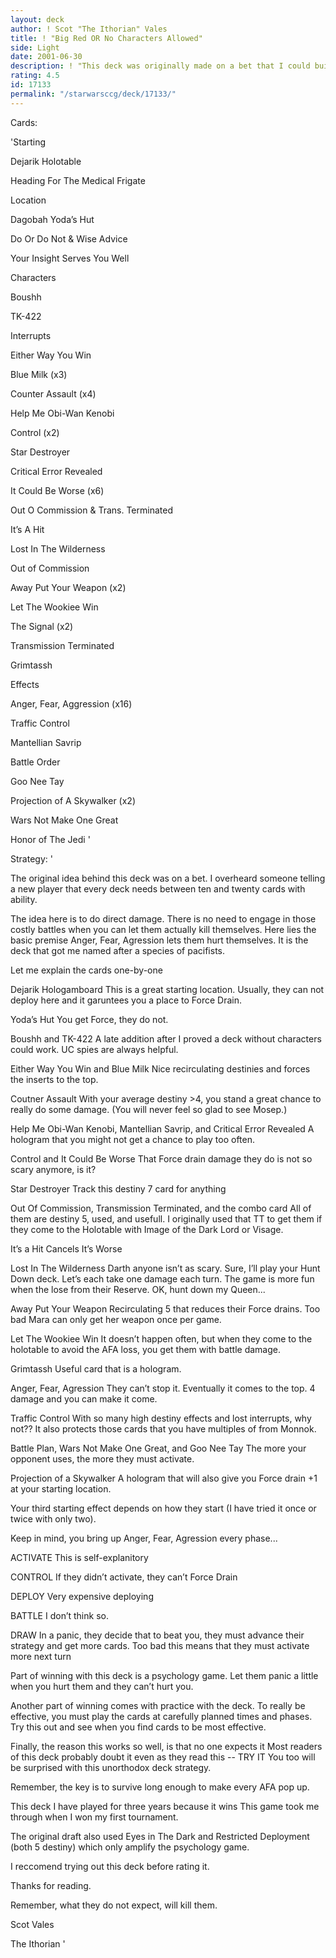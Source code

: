 ```yaml
---
layout: deck
author: ! Scot "The Ithorian" Vales
title: ! "Big Red OR No Characters Allowed"
side: Light
date: 2001-06-30
description: ! "This deck was originally made on a bet that I could build a deck without characters.  This always catches them by surprise."
rating: 4.5
id: 17133
permalink: "/starwarsccg/deck/17133/"
---
```

Cards: 

'Starting

Dejarik Holotable

Heading For The Medical Frigate


Location

Dagobah Yoda’s Hut

Do Or Do Not & Wise Advice

Your Insight Serves You Well


Characters

Boushh

TK-422


Interrupts

Either Way You Win

Blue Milk (x3)

Counter Assault (x4)

Help Me Obi-Wan Kenobi

Control (x2)

Star Destroyer

Critical Error Revealed

It Could Be Worse (x6)

Out O Commission & Trans. Terminated

It’s A Hit

Lost In The Wilderness

Out of Commission

Away Put Your Weapon (x2)

Let The Wookiee Win

The Signal (x2)

Transmission Terminated

Grimtassh


Effects

Anger, Fear, Aggression (x16)

Traffic Control

Mantellian Savrip

Battle Order

Goo Nee Tay

Projection of A Skywalker (x2)

Wars Not Make One Great

Honor of The Jedi '

Strategy: '

The original idea behind this deck was on a bet.  I overheard someone telling a new player that every deck needs between ten and twenty cards with ability.  


The idea here is to do direct damage.  There is no need to engage in those costly battles when you can let them actually kill themselves.  Here lies the basic premise Anger, Fear, Agression lets them hurt themselves.  It is the deck that got me named after a species of pacifists.


Let me explain the cards one-by-one


Dejarik Hologamboard This is a great starting location.  Usually, they can not deploy here and it garuntees you a place to Force Drain.


Yoda’s Hut You get Force, they do not.


Boushh and TK-422 A late addition after I proved a deck without characters could work.  UC spies are always helpful.


Either Way You Win and Blue Milk Nice recirculating destinies and forces the inserts to the top.


Coutner Assault With your average destiny >4, you stand a great chance to really do some damage.  (You will never feel so glad to see Mosep.)


Help Me Obi-Wan Kenobi, Mantellian Savrip, and Critical Error Revealed A hologram that you might not get a chance to play too often.


Control and It Could Be Worse That Force drain damage they do is not so scary anymore, is it?


Star Destroyer Track this destiny 7 card for anything


Out Of Commission, Transmission Terminated, and the combo card All of them are destiny 5, used, and usefull.  I originally used that TT to get them if they come to the Holotable with Image of the Dark Lord or Visage.


It’s a Hit Cancels It’s Worse


Lost In The Wilderness Darth anyone isn’t as scary.  Sure, I’ll play your Hunt Down deck.  Let’s each take one damage each turn.  The game is more fun when the lose from their Reserve.  OK, hunt down my Queen...


Away Put Your Weapon Recirculating 5 that reduces their Force drains.  Too bad Mara can only get her weapon once per game.


Let The Wookiee Win It doesn’t happen often, but when they come to the holotable to avoid the AFA loss, you get them with battle damage.


Grimtassh Useful card that is a hologram.


Anger, Fear, Agression They can’t stop it.  Eventually it comes to the top.  4 damage and you can make it come.


Traffic Control With so many high destiny effects and lost interrupts, why not??  It also protects those cards that you have multiples of from Monnok.


Battle Plan, Wars Not Make One Great, and Goo Nee Tay The more your opponent uses, the more they must activate.


Projection of a Skywalker A hologram that will also give you Force drain +1 at your starting location.



Your third starting effect depends on how they start (I have tried it once or twice with only two).


Keep in mind, you bring up Anger, Fear, Agression every phase...

ACTIVATE This is self-explanitory

CONTROL If they didn’t activate, they can’t Force Drain

DEPLOY Very expensive deploying

BATTLE I don’t think so.

DRAW In a panic, they decide that to beat you, they must advance their strategy and get more cards.  Too bad this means that they must activate more next turn


Part of winning with this deck is a psychology game.  Let them panic a little when you hurt them and they can’t hurt you.

Another part of winning comes with practice with the deck.  To really be effective, you must play the cards at carefully planned times and phases.  Try this out and see when you find cards to be most effective.

Finally, the reason this works so well, is that no one expects it  Most readers of this deck probably doubt it even as they read this -- TRY IT You too will be surprised with this unorthodox deck strategy.


Remember, the key is to survive long enough to make every AFA pop up. 



This deck I have played for three years because it wins  This game took me through when I won my first tournament.


The original draft also used Eyes in The Dark and Restricted Deployment (both 5 destiny) which only amplify the psychology game.


I reccomend trying out this deck before rating it.


Thanks for reading.  

Remember, what they do not expect, will kill them.


Scot Vales

The Ithorian '
